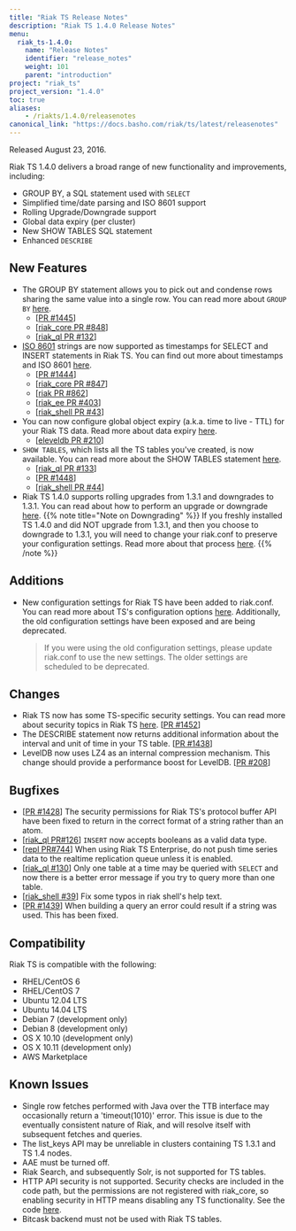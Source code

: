 ```yaml
---
title: "Riak TS Release Notes"
description: "Riak TS 1.4.0 Release Notes"
menu:
  riak_ts-1.4.0:
    name: "Release Notes"
    identifier: "release_notes"
    weight: 101
    parent: "introduction"
project: "riak_ts"
project_version: "1.4.0"
toc: true
aliases:
    - /riakts/1.4.0/releasenotes
canonical_link: "https://docs.basho.com/riak/ts/latest/releasenotes"
---
```



Released August 23, 2016.

Riak TS 1.4.0 delivers a broad range of new functionality and improvements, including: 

* GROUP BY, a SQL statement used with `SELECT`
* Simplified time/date parsing and ISO 8601 support
* Rolling Upgrade/Downgrade support 
* Global data expiry (per cluster)
* New SHOW TABLES SQL statement 
* Enhanced `DESCRIBE`


## New Features

* The GROUP BY statement allows you to pick out and condense rows sharing the same value into a single row. You can read more about `GROUP BY` [here](/riak/ts/1.4.0/using/querying/select/group-by/).
    * [[PR #1445](https://github.com/basho/riak_kv/pull/1445)]
    * [[riak_core PR #848](https://github.com/basho/riak_core/pull/848)]
    * [[riak_ql PR #132](https://github.com/basho/riak_ql/pull/132)]
* [ISO 8601](https://en.wikipedia.org/wiki/ISO_8601) strings are now supported as timestamps for SELECT and INSERT statements in Riak TS. You can find out more about timestamps and ISO 8601 [here](/riak/ts/1.4.0/using/timerepresentations/).
    * [[PR #1444](https://github.com/basho/riak_kv/pull/1444)]
    * [[riak_core PR #847](https://github.com/basho/riak_core/pull/847)]
    * [[riak PR #862](https://github.com/basho/riak/pull/862)]
    * [[riak_ee PR #403](https://github.com/basho/riak_ee/pull/403)]
    * [[riak_shell PR #43](https://github.com/basho/riak_shell/pull/43)]
* You can now configure global object expiry (a.k.a. time to live - TTL) for your Riak TS data. Read more about data expiry [here](/riak/ts/1.4.0/using/global-object-expiration/).
    * [[eleveldb PR #210](https://github.com/basho/eleveldb/pull/210)]
* `SHOW TABLES`, which lists all the TS tables you've created, is now available. You can read more about the SHOW TABLES statement [here](/riak/ts/1.4.0/using/querying/show-tables/).
    * [[riak_ql PR #133](https://github.com/basho/riak_ql/pull/133)]
    * [[PR #1448](https://github.com/basho/riak_kv/pull/1448)]
    * [[riak_shell PR #44](https://github.com/basho/riak_shell/pull/44)]
* Riak TS 1.4.0 supports rolling upgrades from 1.3.1 and downgrades to 1.3.1. You can read about how to perform an upgrade or downgrade [here](/riak/ts/1.4.0/setup/).
{{% note title="Note on Downgrading" %}}
If you freshly installed TS 1.4.0 and did NOT upgrade from 1.3.1, and then you choose to downgrade to 1.3.1, you will need to change your riak.conf to preserve your configuration settings. Read more about that process [here](/riak/ts/1.4.0/setup/downgrading).
{{% /note %}}


## Additions

* New configuration settings for Riak TS have been added to riak.conf. You can read more about TS's configuration options [here](/riak/ts/1.4.0/using/configuring/). Additionally, the old configuration settings have been exposed and are being deprecated.
    
    >If you were using the old configuration settings, please update riak.conf to use the new settings. The older settings are scheduled to be deprecated.  


## Changes

* Riak TS now has some TS-specific security settings. You can read more about security topics in Riak TS [here](/riak/ts/1.4.0/using/security/). [[PR #1452](https://github.com/basho/riak_kv/pull/1452)]
* The DESCRIBE statement now returns additional information about the interval and unit of time in your TS table. [[PR #1438](https://github.com/basho/riak_kv/pull/1438)]
* LevelDB now uses LZ4 as an internal compression mechanism. This change should provide a performance boost for LevelDB. [[PR #208](https://github.com/basho/eleveldb/pull/208)]


## Bugfixes

* [[PR #1428](https://github.com/basho/riak_kv/pull/1428)] The security permissions for Riak TS's protocol buffer API have been fixed to return in the correct format of a string rather than an atom.
* [[riak_ql PR#126](https://github.com/basho/riak_ql/pull/126)] `INSERT` now accepts booleans as a valid data type.
* [[repl PR#744](https://github.com/basho/riak_repl/pull/744)] When using Riak TS Enterprise, do not push time series data to the realtime replication queue unless it is enabled.
* [[riak_ql #130](https://github.com/basho/riak_ql/pull/130)] Only one table at a time may be queried with `SELECT` and now there is a better error message if you try to query more than one table.
* [[riak_shell #39](https://github.com/basho/riak_shell/pull/39)] Fix some typos in riak shell's help text. 
* [[PR #1439](https://github.com/basho/riak_kv/pull/1439)] When building a query an error could result if a string was used. This has been fixed.


## Compatibility

Riak TS is compatible with the following:

* RHEL/CentOS 6
* RHEL/CentOS 7
* Ubuntu 12.04 LTS
* Ubuntu 14.04 LTS
* Debian 7 (development only)
* Debian 8 (development only)
* OS X 10.10 (development only)
* OS X 10.11 (development only)
* AWS Marketplace

## Known Issues

* Single row fetches performed with Java over the TTB interface may occasionally return a 'timeout(1010)' error. This issue is due to the eventually consistent nature of Riak, and will resolve itself with subsequent fetches and queries.
* The list_keys API may be unreliable in clusters containing TS 1.3.1 and TS 1.4 nodes.
* AAE must be turned off.
* Riak Search, and subsequently Solr, is not supported for TS tables.
* HTTP API security is not supported. Security checks are included in the code path, but the permissions are not registered with riak_core, so enabling security in HTTP means disabling any TS functionality. See the code [here](https://github.com/basho/riak_kv/blob/riak_ts-develop/src/riak_kv_app.erl#L214-L215).
* Bitcask backend must not be used with Riak TS tables.
